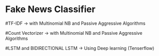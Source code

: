 # Fake News Classifier


#TF-IDF ->  with Multinomial NB and Passive Aggressive Algorithms


#Count Vectorizer -> with Multinomial NB and Passive Aggressive Algorithms


#LSTM and BIDIRECTIONAL LSTM -> Using Deep learning (Tenserflow)

